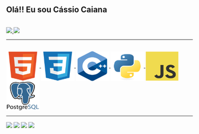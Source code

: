 <h2>Olá!! Eu sou Cássio Caiana</h2>

<div style="display: inline_block"><br>
  
  <a href="https://github.com/cassiocaiana89" >
    <img height="180em" src="https://github-readme-stats.vercel.app/api?username=cassiocaiana89&show_icons=true&theme=dark&include_all_commits=true&count_private=true">
    <img height="180em" src="https://github-readme-stats.vercel.app/api/top-langs/?username=cassiocaiana89&layout_compact&langs_count=16&theme=dark"/>
</div>
<hr>
<div style="display: inline_block"><br>
  <img align="center" alt="cas-c++" height="80" width="90" src="https://raw.githubusercontent.com/devicons/devicon/master/icons/html5/html5-original.svg">
  <img align="center" alt="cas-c++" height="80" width="90" src="https://raw.githubusercontent.com/devicons/devicon/master/icons/css3/css3-original.svg">
  <img align="center" alt="cas-c++" height="80" width="90" src="https://raw.githubusercontent.com/devicons/devicon/master/icons/cplusplus/cplusplus-original.svg">
  <img align="center" alt="cas-c++" height="80" width="90" src="https://raw.githubusercontent.com/devicons/devicon/master/icons/python/python-original.svg">
  <img align="center" alt="cas-c++" height="80" width="90" src="https://raw.githubusercontent.com/devicons/devicon/master/icons/javascript/javascript-original.svg">
  <img align="center" alt="cas-c++" height="80" width="90" src="https://raw.githubusercontent.com/devicons/devicon/master/icons/postgresql/postgresql-original-wordmark.svg"></div>
<hr> 
<div>
  <a href="https://www.linkedin.com/in/cassio-caiana-000a69245/" target="_blank"><img align="center" height="50" src="https://img.shields.io/badge/LinkedIn-0077B5?style=for-the-badge&logo=linkedin&logoColor=white"></a>
  <a href="https://www.facebook.com/cassio.caiana/" target="_blank"><img align="center" height="50"  src="https://img.shields.io/badge/Facebook-1877F2?style=for-the-badge&logo=facebook&logoColor=white"></a>
  <a href="cassiocaiana89@gmail.com" target="_blank"><img align="center" height="50" src="https://img.shields.io/badge/Gmail-D14836?style=for-the-badge&logo=gmail&logoColor=white"></a>
   <a href="https://www.facebook.com/cassio.caiana/" target="_blank"><img align="center" height="50" src="https://img.shields.io/badge/Instagram-E4405F?style=for-the-badge&logo=instagram&logoColor=white"></a>
  
</div>




